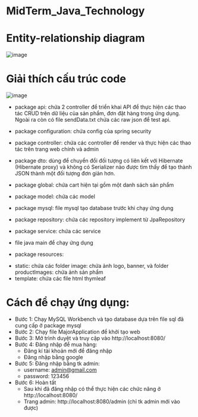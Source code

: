 # MidTerm_Java_Technology
# Entity-relationship diagram
![image](https://github.com/nhanvodk24/MidTerm_Java_Technology/assets/95085184/16e0614c-de70-4767-870b-26f7b1c4fb44)
# Giải thích cấu trúc code
![image](https://github.com/nhanvodk24/MidTerm_Java_Technology/assets/95085184/729b45e1-66e9-431e-909d-261386546cd9)
- package api: chứa 2 controller để triển khai API để thực hiện các thao tác CRUD trên dữ liệu của sản phẩm, đơn đặt hàng trong ứng dụng. Ngoài ra còn có file sendData.txt chứa các raw json để test api.

- package configuration: chứa config của spring security

- package controller: chứa các controller để render và thực hiện các thao tác trên trang web chính và admin

- package dto: dùng để chuyển đổi đối tượng có liên kết với Hibernate (Hibernate proxy) và không có Serializer nào được tìm thấy để tạo thành JSON thành một đối tượng đơn giản hơn.

- package global: chứa cart hiện tại gồm một danh sách sản phẩm

- package model: chứa các model

- package mysql: file mysql tạo database trước khi chạy ứng dụng

- package repository: chứa các repository implement từ JpaRepository

- package service: chứa các service

- file java main để chạy ứng dụng

- package resources:
 * static: chứa các folder image: chứa ảnh logo, banner, và folder productImages: chứa ảnh sản phẩm
 * template: chứa các file html thymleaf
#  Cách để chạy ứng dụng:
- Bước 1: Chạy MySQL Workbench và tạo database dựa trên file sql đã cung cấp ở package mysql
- Bước 2: Chạy file MajorApplication để khởi tạo web
- Bước 3: Mở trình duyệt và truy cập vào http://localhost:8080/
- Bước 4: Đăng nhập để mua hàng:
  * Đăng kí tài khoản mới để đăng nhập
  * Đăng nhập bằng google
- Bước 5: Đăng nhập bằng tk admin:
  * username: admin@gmail.com
  * password: 123456
- Bước 6: Hoàn tất
  * Sau khi đã đăng nhập có thể thực hiện các chức năng ở http://localhost:8080/
  * Trang admin: http://localhost:8080/admin (chỉ tk admin mới vào được)
